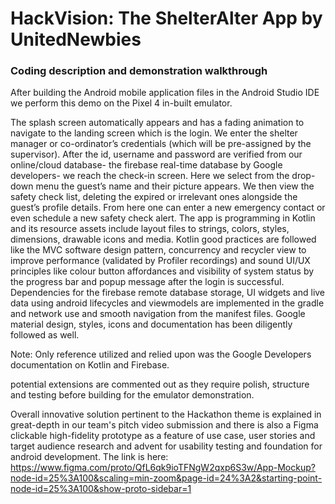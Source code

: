 # HackVision: The ShelterAlter App by UnitedNewbies


### Coding description and demonstration walkthrough

After building the Android mobile application files in the Android Studio IDE we perform this demo on the Pixel 4 in-built emulator. 

The splash screen automatically appears and has a fading animation to navigate to the landing screen which is the login. We enter the shelter manager or co-ordinator’s credentials (which will be pre-assigned by the supervisor). After the id, username and password are verified from our online/cloud database- the firebase real-time database by Google developers- we reach the check-in screen. Here we select from the drop-down menu the guest’s name and their picture appears. We then view the safety check list, deleting the expired or irrelevant ones alongside the guest’s profile details. From here one can enter a new emergency contact or even schedule a new safety check alert.
The app is programming in Kotlin and its resource assets include layout files to strings, colors, styles, dimensions, drawable icons and media. Kotlin good practices are followed like the MVC software design pattern, concurrency and recycler view to improve performance (validated by Profiler recordings) and sound UI/UX principles like colour button affordances and visibility of system status by the progress bar and popup message after the login is successful. Dependencies for the firebase remote database storage, UI widgets and live data using android lifecycles and viewmodels are implemented in the gradle and network use and smooth navigation from the manifest files. Google material design, styles, icons and documentation has been diligently followed as well.


Note: Only reference utilized and relied upon was the Google Developers documentation on Kotlin and Firebase. 

potential extensions are commented out as they require polish, structure and testing before building for the emulator demonstration.

Overall innovative solution pertinent to the Hackathon theme is explained in great-depth in our team's pitch video submission and there is also a Figma clickable high-fidelity prototype as a feature of use case, user stories and target audience research and advent for usability testing and foundation for android development. The link is here: https://www.figma.com/proto/QfL6qk9ioTFNgW2qxp6S3w/App-Mockup?node-id=25%3A100&scaling=min-zoom&page-id=24%3A2&starting-point-node-id=25%3A100&show-proto-sidebar=1 
